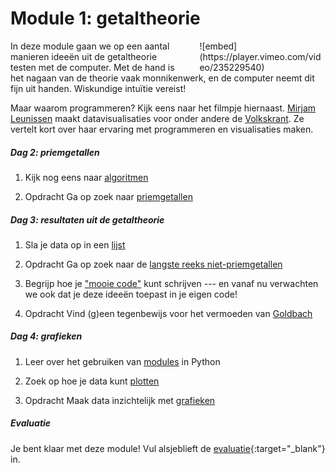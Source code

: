 # Module 1: getaltheorie

<div class="pull-right" style="width: 40%; float:right; margin-left: 2em;">
![embed](https://player.vimeo.com/video/235229540)
</div>

In deze module gaan we op een aantal manieren ideeën uit de getaltheorie testen
met de computer. Met de hand is het nagaan van de theorie vaak monnikenwerk, en de computer neemt dit fijn uit handen. Wiskundige intuïtie vereist!

Maar waarom programmeren? Kijk eens naar het filmpje hiernaast. [Mirjam Leunissen](http://www.dutchdatadesign.nl) maakt datavisualisaties voor onder andere de [Volkskrant](https://www.volkskrant.nl/kijkverder/2015/klimaatkennis/). Ze vertelt kort over haar ervaring met programmeren en visualisaties maken.

##### Dag 2: priemgetallen

1. Kijk nog eens naar [algoritmen](/python/algoritmen)

3. <span class="badge badge-primary">Opdracht</span> Ga op zoek naar [priemgetallen](/getaltheorie/priemgetallen)

##### Dag 3: resultaten uit de getaltheorie

1. Sla je data op in een [lijst](/python/lijsten)

2. <span class="badge badge-primary">Opdracht</span> Ga op zoek naar de [langste reeks niet-priemgetallen](/getaltheorie/reeks)

3. Begrijp hoe je ["mooie code"](/naslag/stijlgids) kunt schrijven --- en vanaf nu verwachten we ook dat je deze ideeën toepast in je eigen code!

4. <span class="badge badge-primary">Opdracht</span> Vind (g)een tegenbewijs voor het vermoeden van [Goldbach](/getaltheorie/goldbach)

##### Dag 4: grafieken

1. Leer over het gebruiken van [modules](/python/modules) in Python

2. Zoek op hoe je data kunt [plotten](/technieken/plot)

3. <span class="badge badge-primary">Opdracht</span> Maak data inzichtelijk met [grafieken](/getaltheorie/grafieken)

##### Evaluatie

Je bent klaar met deze module! Vul alsjeblieft de [evaluatie](https://goo.gl/forms/gwRSgA3bBnpcAkME2){:target="_blank"} in.
